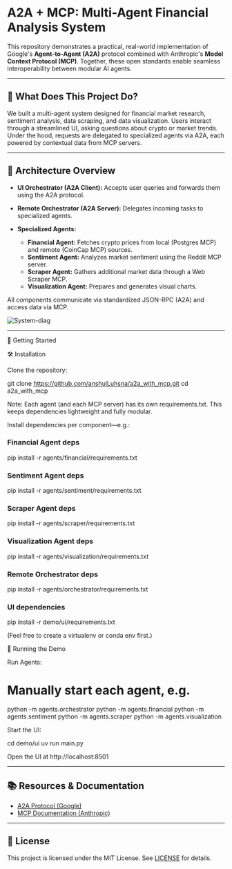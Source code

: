 #  A2A + MCP: Multi-Agent Financial Analysis System

This repository demonstrates a practical, real-world implementation of Google's **Agent-to-Agent (A2A)** protocol combined with Anthropic's **Model Context Protocol (MCP)**. Together, these open standards enable seamless interoperability between modular AI agents.

---

## 🌟 What Does This Project Do?

We built a multi-agent system designed for financial market research, sentiment analysis, data scraping, and data visualization. Users interact through a streamlined UI, asking questions about crypto or market trends. Under the hood, requests are delegated to specialized agents via A2A, each powered by contextual data from MCP servers.

---

## 📌 Architecture Overview

* **UI Orchestrator (A2A Client):**  Accepts user queries and forwards them using the A2A protocol.
* **Remote Orchestrator (A2A Server):** Delegates incoming tasks to specialized agents.
* **Specialized Agents:**

  * **Financial Agent:** Fetches crypto prices from local (Postgres MCP) and remote (CoinCap MCP) sources.
  * **Sentiment Agent:** Analyzes market sentiment using the Reddit MCP server.
  * **Scraper Agent:** Gathers additional market data through a Web Scraper MCP.
  * **Visualization Agent:** Prepares and generates visual charts.

All components communicate via standardized JSON-RPC (A2A) and access data via MCP.

![System-diag](https://github.com/user-attachments/assets/bc89650e-a49c-4d9d-a7fd-1d4f7a128cb0)

---

🚦 Getting Started

🛠️ Installation

Clone the repository:

git clone https://github.com/anshulLuhsna/a2a_with_mcp.git
cd a2a_with_mcp

Note: Each agent (and each MCP server) has its own requirements.txt. This keeps dependencies lightweight and fully modular.

Install dependencies per component—e.g.:

### Financial Agent deps
pip install -r agents/financial/requirements.txt

### Sentiment Agent deps
pip install -r agents/sentiment/requirements.txt

### Scraper Agent deps
pip install -r agents/scraper/requirements.txt

### Visualization Agent deps
pip install -r agents/visualization/requirements.txt

### Remote Orchestrator deps
pip install -r agents/orchestrator/requirements.txt

### UI dependencies
pip install -r demo/ui/requirements.txt

(Feel free to create a virtualenv or conda env first.)

🚀 Running the Demo

Run Agents:

# Manually start each agent, e.g.
python -m agents.orchestrator
python -m agents.financial
python -m agents.sentiment
python -m agents.scraper
python -m agents.visualization

Start the UI:

cd demo/ui
uv run main.py

Open the UI at http://localhost:8501

---

## 📚 Resources & Documentation

* [A2A Protocol (Google)](https://github.com/google/A2A)
* [MCP Documentation (Anthropic)](https://docs.anthropic.com/en/docs/agents-and-tools/mcp)

---

## 📜 License

This project is licensed under the MIT License. See [LICENSE](LICENSE) for details.
